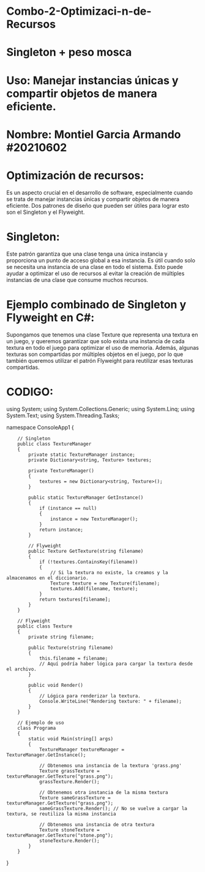 # Combo-2-Optimizaci-n-de-Recursos
# Singleton + peso mosca
# Uso: Manejar instancias únicas y compartir objetos de manera eficiente.
# Nombre: Montiel Garcia Armando #20210602
# Optimización de recursos:
Es un aspecto crucial en el desarrollo de software, especialmente cuando se trata de manejar instancias únicas y compartir objetos de manera eficiente. 
Dos patrones de diseño que pueden ser útiles para lograr esto son el Singleton y el Flyweight.
# Singleton: 
Este patrón garantiza que una clase tenga una única instancia y proporciona un punto de acceso global a esa instancia. 
Es útil cuando solo se necesita una instancia de una clase en todo el sistema. Esto puede ayudar a optimizar el uso de recursos al evitar la creación de múltiples instancias de una clase que consume muchos recursos.
# Ejemplo combinado de Singleton y Flyweight en C#:
Supongamos que tenemos una clase Texture que representa una textura en un juego,
y queremos garantizar que solo exista una instancia de cada textura en todo el juego para optimizar el uso de memoria. 
Además, algunas texturas son compartidas por múltiples objetos en el juego, por lo que también queremos utilizar el patrón Flyweight para reutilizar esas texturas compartidas.
# CODIGO:
using System;
using System.Collections.Generic;
using System.Linq;
using System.Text;
using System.Threading.Tasks;

namespace ConsoleApp1
{
    
        // Singleton
        public class TextureManager
        {
            private static TextureManager instance;
            private Dictionary<string, Texture> textures;

            private TextureManager()
            {
                textures = new Dictionary<string, Texture>();
            }

            public static TextureManager GetInstance()
            {
                if (instance == null)
                {
                    instance = new TextureManager();
                }
                return instance;
            }

            // Flyweight
            public Texture GetTexture(string filename)
            {
                if (!textures.ContainsKey(filename))
                {
                    // Si la textura no existe, la creamos y la almacenamos en el diccionario.
                    Texture texture = new Texture(filename);
                    textures.Add(filename, texture);
                }
                return textures[filename];
            }
        }

        // Flyweight
        public class Texture
        {
            private string filename;

            public Texture(string filename)
            {
                this.filename = filename;
                // Aquí podría haber lógica para cargar la textura desde el archivo.
            }

            public void Render()
            {
                // Lógica para renderizar la textura.
                Console.WriteLine("Rendering texture: " + filename);
            }
        }

        // Ejemplo de uso
        class Programa
        {
            static void Main(string[] args)
            {
                TextureManager textureManager = TextureManager.GetInstance();

                // Obtenemos una instancia de la textura 'grass.png'
                Texture grassTexture = textureManager.GetTexture("grass.png");
                grassTexture.Render();

                // Obtenemos otra instancia de la misma textura
                Texture sameGrassTexture = textureManager.GetTexture("grass.png");
                sameGrassTexture.Render(); // No se vuelve a cargar la textura, se reutiliza la misma instancia

                // Obtenemos una instancia de otra textura
                Texture stoneTexture = textureManager.GetTexture("stone.png");
                stoneTexture.Render();
            }
        }
}

